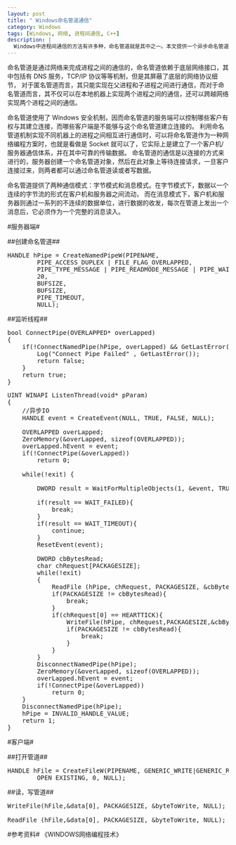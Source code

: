 ```yaml
---
layout: post
title: " Windows命名管道通信"
category: Windows
tags: [Windows, 网络, 进程间通信, C++]
description: |
  Windows中进程间通信的方法有许多种，命名管道就是其中之一。本文提供一个异步命名管道通信的示例
---
```


  命名管道是通过网络来完成进程之间的通信的，命名管道依赖于底层网络接口，其中包括有 DNS 服务，TCP/IP 协议等等机制，但是其屏蔽了底层的网络协议细节，
对于匿名管道而言，其只能实现在父进程和子进程之间进行通信，而对于命名管道而言，其不仅可以在本地机器上实现两个进程之间的通信，还可以跨越网络实现两个进程之间的通信。

命名管道使用了 Windows 安全机制，因而命名管道的服务端可以控制哪些客户有权与其建立连接，而哪些客户端是不能够与这个命名管道建立连接的。
利用命名管道机制实现不同机器上的进程之间相互进行通信时，可以将命名管道作为一种网络编程方案时，也就是看做是 Socket 就可以了，它实际上是建立了一个客户机/服务器通信体系，并在其中可靠的传输数据。
命名管道的通信是以连接的方式来进行的，服务器创建一个命名管道对象，然后在此对象上等待连接请求，一旦客户连接过来，则两者都可以通过命名管道读或者写数据。          

命名管道提供了两种通信模式：字节模式和消息模式。在字节模式下，数据以一个连续的字节流的形式在客户机和服务器之间流动，
而在消息模式下，客户机和服务器则通过一系列的不连续的数据单位，进行数据的收发，每次在管道上发出一个消息后，它必须作为一个完整的消息读入。

#服务器端#

##创建命名管道##

<pre class="prettyprint linenums" id="Cpp">
HANDLE hPipe = CreateNamedPipeW(PIPENAME,
		PIPE_ACCESS_DUPLEX | FILE_FLAG_OVERLAPPED,
		PIPE_TYPE_MESSAGE | PIPE_READMODE_MESSAGE | PIPE_WAIT,
		20,
		BUFSIZE,
		BUFSIZE,
		PIPE_TIMEOUT,
		NULL);
</pre>

##监听线程##

<pre class="prettyprint linenums lang-cpp">
bool ConnectPipe(OVERLAPPED* overLapped)
{
	if(!ConnectNamedPipe(hPipe, overLapped) && GetLastError() != 997/*WSA_IO_PENDING*/){
		Log("Connect Pipe Failed" , GetLastError());
		return false;
	}
	return true;
}
</pre>

<pre class="prettyprint linenums">
UINT WINAPI ListenThread(void* pParam)
{
	//异步IO
	HANDLE event = CreateEvent(NULL, TRUE, FALSE, NULL);

	OVERLAPPED overLapped;
	ZeroMemory(&overLapped, sizeof(OVERLAPPED));
	overLapped.hEvent = event;
	if(!ConnectPipe(&overLapped))
		return 0;

	while(!exit) {

		DWORD result = WaitForMultipleObjects(1, &event, TRUE, 800);

		if(result == WAIT_FAILED){
			break;
		}
		if(result == WAIT_TIMEOUT){
			continue;
		}
		ResetEvent(event);

		DWORD cbBytesRead;
		char chRequest[PACKAGESIZE];
		while(!exit)
		{
			ReadFile (hPipe, chRequest, PACKAGESIZE, &cbBytesRead, NULL);
			if(PACKAGESIZE != cbBytesRead){
				break;
			}
			if(chRequest[0] == HEARTTICK){
				WriteFile(hPipe, chRequest,PACKAGESIZE,&cbBytesRead,NULL);
				if(PACKAGESIZE != cbBytesRead){
					break;
				}	
			}
		}
		DisconnectNamedPipe(hPipe);
		ZeroMemory(&overLapped, sizeof(OVERLAPPED));
		overLapped.hEvent = event;
		if(!ConnectPipe(&overLapped))
			return 0;
	}
	DisconnectNamedPipe(hPipe);
	hPipe = INVALID_HANDLE_VALUE;
	return 1;
}
</pre>

#客户端#

##打开管道##

<pre class="prettyprint linenums">
HANDLE hFile = CreateFileW(PIPENAME, GENERIC_WRITE|GENERIC_READ ,0, NULL,
		OPEN_EXISTING, 0, NULL);
</pre>

##读，写管道##
<pre class="prettyprint linenums">
WriteFile(hFile,&data[0], PACKAGESIZE, &byteToWrite, NULL);
	
ReadFile (hFile,&data[0], PACKAGESIZE, &byteToWrite, NULL);
</pre>

#参考资料#
《WINDOWS网络编程技术》
		
 